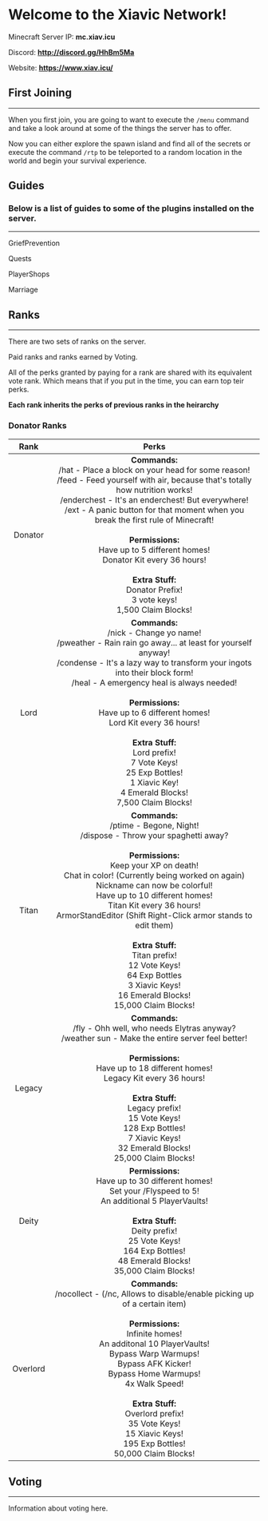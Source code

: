 # Welcome to the Xiavic Network!

Minecraft Server IP: **mc.xiav.icu**

Discord: **http://discord.gg/HhBm5Ma**

Website: **https://www.xiav.icu/**

## First Joining
---
When you first join, you are going to want to execute the `/menu` command and take a look around at some of the things the server has to offer.

Now you can either explore the spawn island and find all of the secrets or execute the command `/rtp` to be teleported to a random location in the world and begin your survival experience.

## Guides

### Below is a list of guides to some of the plugins installed on the server.
---
GriefPrevention

Quests

PlayerShops

Marriage

## Ranks
---
There are two sets of ranks on the server.

Paid ranks and ranks earned by Voting.

All of the perks granted by paying for a rank are shared with its equivalent vote rank. Which means that if you put in the time, you can earn top teir perks.

**Each rank inherits the perks of previous ranks in the heirarchy**

### Donator Ranks

| Rank | Perks |
|:---:|:---:|
| Donator | **Commands:** <br>/hat - Place a block on your head for some reason! <br>/feed - Feed yourself with air, because that's totally how nutrition works! <br>/enderchest - It's an enderchest! But everywhere! <br>/ext - A panic button for that moment when you break the first rule of Minecraft! <br><br>**Permissions:** <br>Have up to 5 different homes! <br>Donator Kit every 36 hours! <br><br>**Extra Stuff:** <br>Donator Prefix! <br>3 vote keys! <br>1,500 Claim Blocks!|
| Lord | **Commands:** <br>/nick - Change yo name! <br>/pweather - Rain rain go away... at least for yourself anyway! <br>/condense - It's a lazy way to transform your ingots into their block form! <br>/heal - A emergency heal is always needed! <br><br>**Permissions:** <br>Have up to 6 different homes! <br>Lord Kit every 36 hours! <br><br>**Extra Stuff:** <br>Lord prefix! <br>7 Vote Keys! <br>25 Exp Bottles! <br> 1 Xiavic Key! <br>4 Emerald Blocks! <br>7,500 Claim Blocks! |
| Titan | **Commands:** <br>/ptime - Begone, Night! <br>/dispose - Throw your spaghetti away? <br><br>**Permissions:** <br>Keep your XP on death! <br>Chat in color! (Currently being worked on again) <br>Nickname can now be colorful! <br>Have up to 10 different homes! <br>Titan Kit every 36 hours! <br>ArmorStandEditor (Shift Right-Click armor stands to edit them) <br><br>**Extra Stuff:** <br>Titan prefix! <br>12 Vote Keys! <br>64 Exp Bottles <br>3 Xiavic Keys! <br>16 Emerald Blocks! <br> 15,000 Claim Blocks!|
| Legacy | **Commands:** <br>/fly - Ohh well, who needs Elytras anyway? <br>/weather sun - Make the entire server feel better! <br><br>**Permissions:** <br>Have up to 18 different homes! <br>Legacy Kit every 36 hours! <br><br>**Extra Stuff:**  <br>Legacy prefix! <br>15 Vote Keys! <br>128 Exp Bottles! <br>7 Xiavic Keys! <br>32 Emerald Blocks! <br>25,000 Claim Blocks!|
| Deity | **Permissions:**  <br>Have up to 30 different homes! <br>Set your /Flyspeed to 5! <br>An additional 5 PlayerVaults! <br><br>**Extra Stuff:**  <br>Deity prefix! <br>25 Vote Keys! <br>164 Exp Bottles! <br>48 Emerald Blocks! <br>35,000 Claim Blocks!|
| Overlord | **Commands:** <br>/nocollect - (/nc, Allows to disable/enable picking up of a certain item) <br><br>**Permissions:**  <br>Infinite homes! <br>An additonal 10 PlayerVaults! <br>Bypass Warp Warmups! <br>Bypass AFK Kicker! <br>Bypass Home Warmups! <br>4x Walk Speed! <br><br>**Extra Stuff:**  <br>Overlord prefix! <br>35 Vote Keys! <br>15 Xiavic Keys! <br>195 Exp Bottles! <br>50,000 Claim Blocks!|

## Voting
---
Information about voting here.
